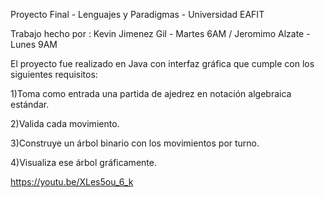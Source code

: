 Proyecto Final - Lenguajes y Paradigmas - Universidad EAFIT


Trabajo hecho por : Kevin Jimenez Gil - Martes 6AM / Jeromimo Alzate - Lunes 9AM


El proyecto fue realizado en Java con interfaz gráfica que cumple con los siguientes requisitos:

1)Toma como entrada una partida de ajedrez en notación algebraica estándar.

2)Valida cada movimiento.

3)Construye un árbol binario con los movimientos por turno.

4)Visualiza ese árbol gráficamente.

https://youtu.be/XLes5ou_6_k

